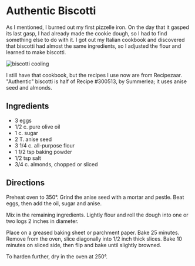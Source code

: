 # Authentic Biscotti

As I mentioned, I burned out my first pizzelle iron.  On the day that it gasped its last gasp, I had already made the cookie dough, so I had to find something else to do with it.  I got out my Italian cookbook and discovered that biscotti had almost the same ingredients, so I adjusted the flour and learned to make biscotti.

![biscotti cooling](http://mcdemarco.net/files/recipes/biscotti_cooling.jpg)

I still have that cookbook, but the recipes I use now are from Recipezaar.  "Authentic" biscotti is half of Recipe #300513, by Summerlea; it uses anise seed and almonds.

## Ingredients

* 3	 eggs
* 1/2	 c. pure olive oil
* 1	 c. sugar
* 2	 T. anise seed
* 3 1/4	 c. all-purpose flour
* 1 1/2	 tsp baking powder
* 1/2	 tsp salt
* 3/4	 c. almonds, chopped or sliced

## Directions

Preheat oven to 350°.  Grind the anise seed with a mortar and pestle.  Beat eggs, then add the oil, sugar and anise.

Mix in the remaining ingredients.  Lightly flour and roll the dough into one or two logs 2 inches in diameter.

Place on a greased baking sheet or parchment paper.  Bake 25 minutes.
Remove from the oven, slice diagonally into 1/2 inch thick slices.  Bake 10 minutes on sliced side, then flip and bake until slightly browned.  

To harden further, dry in the oven at 250°.
